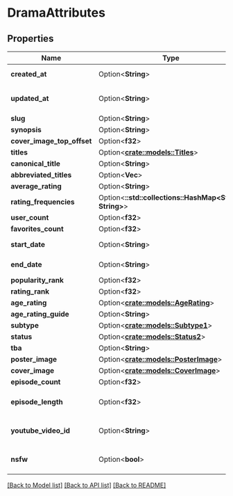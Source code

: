 # DramaAttributes

## Properties

Name | Type | Description | Notes
------------ | ------------- | ------------- | -------------
**created_at** | Option<**String**> | ISO 8601 date and time | [optional]
**updated_at** | Option<**String**> | ISO 8601 of last modification | [optional]
**slug** | Option<**String**> |  | [optional]
**synopsis** | Option<**String**> |  | [optional]
**cover_image_top_offset** | Option<**f32**> | Deprecated | [optional]
**titles** | Option<[**crate::models::Titles**](titles.md)> |  | [optional]
**canonical_title** | Option<**String**> |  | [optional]
**abbreviated_titles** | Option<**Vec<String>**> |  | [optional]
**average_rating** | Option<**String**> |  | [optional]
**rating_frequencies** | Option<**::std::collections::HashMap<String, String>**> |  | [optional]
**user_count** | Option<**f32**> |  | [optional]
**favorites_count** | Option<**f32**> |  | [optional]
**start_date** | Option<**String**> | YYYY-MM-DD date | [optional]
**end_date** | Option<**String**> | YYYY-MM-DD date | [optional]
**popularity_rank** | Option<**f32**> |  | [optional]
**rating_rank** | Option<**f32**> |  | [optional]
**age_rating** | Option<[**crate::models::AgeRating**](ageRating.md)> |  | [optional]
**age_rating_guide** | Option<**String**> |  | [optional]
**subtype** | Option<[**crate::models::Subtype1**](subtype1.md)> |  | [optional]
**status** | Option<[**crate::models::Status2**](status2.md)> |  | [optional]
**tba** | Option<**String**> |  | [optional]
**poster_image** | Option<[**crate::models::PosterImage**](posterImage.md)> |  | [optional]
**cover_image** | Option<[**crate::models::CoverImage**](coverImage.md)> |  | [optional]
**episode_count** | Option<**f32**> |  | [optional]
**episode_length** | Option<**f32**> | Length of episode in minutes | [optional]
**youtube_video_id** | Option<**String**> | ID of a youtube trailer | [optional]
**nsfw** | Option<**bool**> | NSFW media requires authentication | [optional]

[[Back to Model list]](../README.md#documentation-for-models) [[Back to API list]](../README.md#documentation-for-api-endpoints) [[Back to README]](../README.md)



